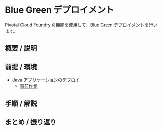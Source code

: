 # Blue Green デプロイメント
Pivotal Cloud Foundry の機能を使用して、[Blue Green デプロイメント](https://martinfowler.com/bliki/BlueGreenDeployment.html)を行います。

## 概要 / 説明

## 前提 / 環境
- [Java アプリケーションのデプロイ](https://github.com/shinyay/pcf-workshop-deploy-java/blob/master/README.md)
  - [事前作業](https://github.com/shinyay/pcf-workshop-prerequisite/blob/master/README.md)

## 手順 / 解説

## まとめ / 振り返り
